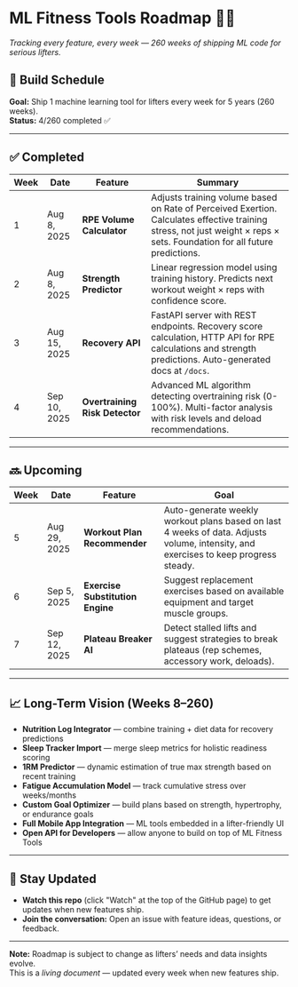# ML Fitness Tools Roadmap 💪🤖
_Tracking every feature, every week — 260 weeks of shipping ML code for serious lifters._

## 📅 Build Schedule
**Goal:** Ship 1 machine learning tool for lifters every week for 5 years (260 weeks).  
**Status:** 4/260 completed ✅  

---

## ✅ Completed
| Week | Date        | Feature | Summary |
| ---- | ----------- | ------- | ------- |
| 1    | Aug 8, 2025 | **RPE Volume Calculator** | Adjusts training volume based on Rate of Perceived Exertion. Calculates effective training stress, not just weight × reps × sets. Foundation for all future predictions. |
| 2    | Aug 8, 2025 | **Strength Predictor** | Linear regression model using training history. Predicts next workout weight × reps with confidence score. |
| 3    | Aug 15, 2025 | **Recovery API** | FastAPI server with REST endpoints. Recovery score calculation, HTTP API for RPE calculations and strength predictions. Auto-generated docs at `/docs`. |
| 4    | Sep 10, 2025 | **Overtraining Risk Detector** | Advanced ML algorithm detecting overtraining risk (0-100%). Multi-factor analysis with risk levels and deload recommendations. |

---

## 🔜 Upcoming
| Week | Date        | Feature | Goal |
| ---- | ----------- | ------- | ---- |
| 5    | Aug 29, 2025 | **Workout Plan Recommender** | Auto-generate weekly workout plans based on last 4 weeks of data. Adjusts volume, intensity, and exercises to keep progress steady. |
| 6    | Sep 5, 2025  | **Exercise Substitution Engine** | Suggest replacement exercises based on available equipment and target muscle groups. |
| 7    | Sep 12, 2025 | **Plateau Breaker AI** | Detect stalled lifts and suggest strategies to break plateaus (rep schemes, accessory work, deloads). |

---

## 📈 Long-Term Vision (Weeks 8–260)
- **Nutrition Log Integrator** — combine training + diet data for recovery predictions  
- **Sleep Tracker Import** — merge sleep metrics for holistic readiness scoring  
- **1RM Predictor** — dynamic estimation of true max strength based on recent training  
- **Fatigue Accumulation Model** — track cumulative stress over weeks/months  
- **Custom Goal Optimizer** — build plans based on strength, hypertrophy, or endurance goals  
- **Full Mobile App Integration** — ML tools embedded in a lifter-friendly UI  
- **Open API for Developers** — allow anyone to build on top of ML Fitness Tools

---

## 🔔 Stay Updated  
- **Watch this repo** (click "Watch" at the top of the GitHub page) to get updates when new features ship.  
- **Join the conversation:** Open an issue with feature ideas, questions, or feedback.

---

**Note:** Roadmap is subject to change as lifters’ needs and data insights evolve.  
This is a *living document* — updated every week when new features ship.

